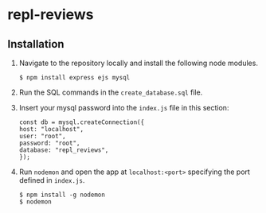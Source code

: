 # repl-reviews

## Installation

1.  Navigate to the repository locally and install the following node modules.

        $ npm install express ejs mysql

2.  Run the SQL commands in the `create_database.sql` file.
3.  Insert your mysql password into the `index.js` file in this section:

        const db = mysql.createConnection({
        host: "localhost",
        user: "root",
        password: "root",
        database: "repl_reviews",
        });

4.  Run `nodemon` and open the app at `localhost:<port>` specifying the port defined in `index.js`.

        $ npm install -g nodemon
        $ nodemon
